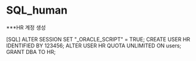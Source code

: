 # SQL_human


***HR 계정 생성

[SQL]
ALTER SESSION SET "_ORACLE_SCRIPT" = TRUE;
CREATE USER HR IDENTIFIED BY 123456;
ALTER USER HR QUOTA UNLIMITED ON users;
GRANT DBA TO HR;

